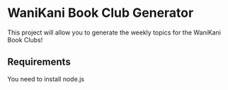 # WaniKani Book Club Generator

This project will allow you to generate the weekly topics for the WaniKani Book Clubs!

## Requirements

You need to install node.js 
